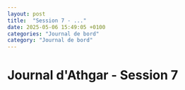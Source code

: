 ```yaml
---
layout: post
title:  "Session 7 - ..."
date: 2025-05-06 15:49:05 +0100
categories: "Journal de bord"
category: "Journal de bord"
---
```


# Journal d'Athgar - Session 7

